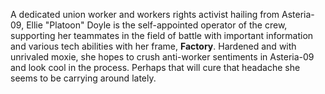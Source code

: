 A dedicated union worker and workers rights activist hailing from Asteria-09, Ellie "Platoon" Doyle is the self-appointed operator of the crew, supporting her teammates in the field of battle with important information and various tech abilities with her frame, **Factory**. Hardened and with unrivaled moxie, she hopes to crush anti-worker sentiments in Asteria-09 and look cool in the process. Perhaps that will cure that headache she seems to be carrying around lately.
